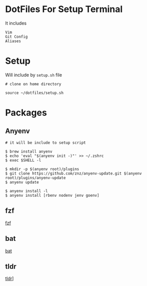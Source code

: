 # DotFiles For Setup Terminal
It includes 
```
Vim
Git Config
Aliases
```

# Setup
Will include by `setup.sh` file
```shell
# clone on home directory 

source ~/dotfiles/setup.sh
```

# Packages
## Anyenv
```shell
# it will be include to setup script

$ brew install anyenv
$ echo 'eval "$(anyenv init -)"' >> ~/.zshrc
$ exec $SHELL -l

$ mkdir -p $(anyenv root)/plugins
$ git clone https://github.com/znz/anyenv-update.git $(anyenv root)/plugins/anyenv-update
$ anyenv update

$ anyenv install -l
$ anyenv install [rbenv nodenv jenv goenv]
```
## fzf
[fzf](https://github.com/junegunn/fzf)

## bat 
[bat](https://github.com/sharkdp/bat)

## tldr
[tldr](https://tldr.sh/)]
